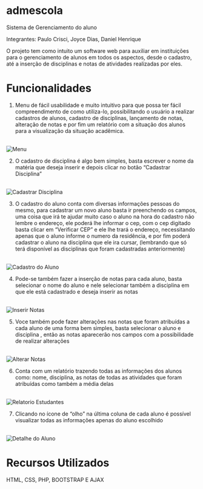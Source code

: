 # admescola
Sistema de Gerenciamento do aluno

Integrantes: Paulo Crisci, Joyce Dias, Daniel Henrique 

O projeto tem como intuito um software web para auxiliar em instituições para o gerenciamento de alunos em todos os aspectos, desde o cadastro, até a inserção de disciplinas e notas de atividades realizadas por eles.

# Funcionalidades

1.	Menu de fácil usabilidade e muito intuitivo para que possa ter fácil compreendimento de como utiliza-lo, possibilitando o usuário a realizar cadastros de alunos, cadastro de disciplinas, lançamento de notas, alteração de notas e por fim um relatório com a situação dos alunos para a visualização da situação acadêmica.
<br>
<img src="http://ocaradossites.com.br/wp-content/uploads/2020/05/img1.png" alt="Menu" />

2.	O cadastro de disciplina é algo bem simples, basta escrever o nome da matéria que deseja inserir e depois clicar no botão “Cadastrar Disciplina”
<br>
<img src="http://ocaradossites.com.br/wp-content/uploads/2020/05/img2.png" alt="Cadastrar Disciplina" />

3.	O cadastro do aluno conta com diversas informações pessoas  do mesmo, para cadastrar um novo aluno basta ir preenchendo os campos, uma coisa que irá te ajudar muito caso o aluno na hora do cadastro não lembre o endereço, ele poderá lhe informar o cep, com o cep digitado basta clicar em “Verificar CEP” e ele lhe trará o endereço, necessitando apenas que o aluno informe o numero da residência, e por fim poderá cadastrar o aluno na disciplina que ele ira cursar, (lembrando que só terá disponível as disciplinas que foram cadastradas anteriormente)
<br>
<img src="http://ocaradossites.com.br/wp-content/uploads/2020/05/img4.png" alt="Cadastro do Aluno" />

4.	Pode-se também fazer a inserção de notas para cada aluno, basta selecionar o nome do aluno e nele selecionar também a disciplina em que ele está cadastrado e deseja inserir as notas
<br>
<img src="http://ocaradossites.com.br/wp-content/uploads/2020/05/img5.png" alt="Inserir Notas" />

5.	Voce também pode fazer alterações nas notas que foram atribuídas a cada aluno de uma forma bem simples, basta selecionar o aluno e disciplina , então as notas aparecerão nos campos com a possibilidade de realizar alterações
<br>
<img src="http://ocaradossites.com.br/wp-content/uploads/2020/05/img6.png" alt="Alterar Notas" />

6.	Conta com um relatório trazendo todas as informações dos alunos como: nome, disciplina, as notas de todas as atividades que foram atribuídas como também a média delas
<br>
<img src="http://ocaradossites.com.br/wp-content/uploads/2020/05/img7png.png" alt="Relatorio Estudantes" />

7.	Clicando no ícone de “olho” na última coluna de cada aluno é possível visualizar todas as informações apenas do aluno escolhido
<br>
<img src="http://ocaradossites.com.br/wp-content/uploads/2020/05/img9.png" alt="Detalhe do Aluno" />

# Recursos Utilizados

HTML, CSS, PHP, BOOTSTRAP E AJAX 
